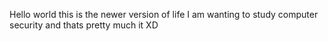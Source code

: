 


Hello world this is the newer version of life
I am wanting to study computer security and thats pretty much it XD
